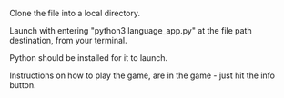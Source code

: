 Clone the file into a local directory.

Launch with entering "python3 language_app.py" at the file path destination, from your terminal.

Python should be installed for it to launch.

Instructions on how to play the game, are in the game - just hit the info button.
